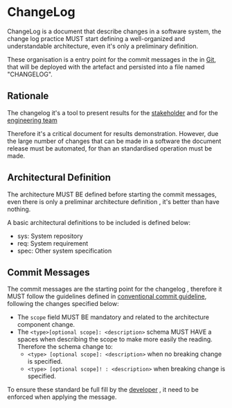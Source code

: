 # ChangeLog

ChangeLog is a document that describe changes in a software system, the change log practice MUST start defining a well-organized and understandable architecture, even it's only a preliminary definition.

These organisation is a entry point for the commit messages in the in [Git](../../../../Externals/Engineering/Software%20Engineering/Version%20Control%20System/Git.md), that will be deployed with the artefact and persisted into a file named "CHANGELOG".

## Rationale

The changelog it's a tool to present results for the [stakeholder](../../../../Roles/Project/Stakeholders/Project%20Stakeholder%20Role.md) and for the [engineering team](../../../../Roles/Engineering/Engineering%20Role.md)

Therefore it's a critical document for results demonstration. However, due the large number of changes that can be made in a software the document release must be automated, for than an standardised operation must be made.

## Architectural Definition

The architecture MUST BE defined before starting the commit messages, even there is only a preliminar architecture definition , it's better than have nothing.

A basic architectural definitions to be included is defined below:

- sys: System repository
- req: System requirement
- spec: Other system specification

## Commit Messages

The commit messages are the starting point for the changelog , therefore it MUST follow the guidelines defined in [conventional commit guideline](../../../../Externals/Engineering/Software%20Engineering/Software%20Release/Changelog/Conventional%20Commit.md), following the changes specified below:

- The `scope` field MUST BE mandatory and related to the architecture component change.
- The `<type>[optional scope]: <description>` schema MUST HAVE a spaces when describing the scope to make more easily the reading. Therefore the schema change to:
 	- `<type> [optional scope]: <description>` when no breaking change is specified.
 	- `<type> [optional scope]! : <description>` when breaking change is specified.

To ensure these standard be full fill by the [developer](../../../../Roles/Engineering/Systems%20Engineering/System%20Developer%20Role.md) , it need to be enforced when applying the message.
